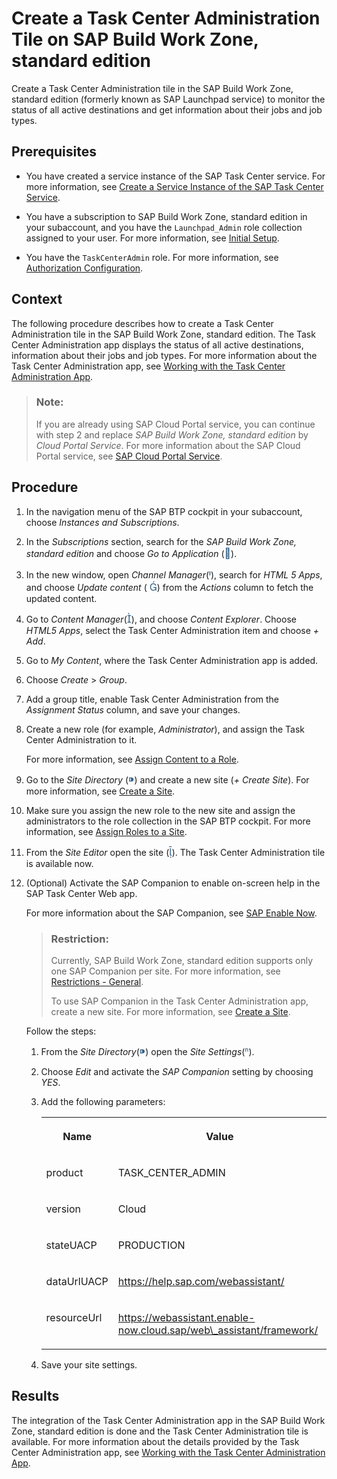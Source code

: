 <!-- loio55fc2c0b94f04f5d877352958acd17b6 -->

<link rel="stylesheet" type="text/css" href="../css/sap-icons.css"/>

# Create a Task Center Administration Tile on SAP Build Work Zone, standard edition

Create a Task Center Administration tile in the SAP Build Work Zone, standard edition \(formerly known as SAP Launchpad service\) to monitor the status of all active destinations and get information about their jobs and job types.



<a name="loio55fc2c0b94f04f5d877352958acd17b6__prereq_u4n_mbc_d3b"/>

## Prerequisites

-   You have created a service instance of the SAP Task Center service. For more information, see [Create a Service Instance of the SAP Task Center Service](create-a-service-instance-of-the-sap-task-center-service-d36035e.md).

-   You have a subscription to SAP Build Work Zone, standard edition in your subaccount, and you have the `Launchpad_Admin` role collection assigned to your user. For more information, see [Initial Setup](https://help.sap.com/viewer/8c8e1958338140699bd4811b37b82ece/Cloud/en-US/fd79b232967545569d1ae4d8f691016b.html).

-   You have the `TaskCenterAdmin` role. For more information, see [Authorization Configuration](../60-security/authorization-configuration-75e4130.md).




<a name="loio55fc2c0b94f04f5d877352958acd17b6__context_bn4_nc3_j3b"/>

## Context

The following procedure describes how to create a Task Center Administration tile in the SAP Build Work Zone, standard edition. The Task Center Administration app displays the status of all active destinations, information about their jobs and job types. For more information about the Task Center Administration app, see [Working with the Task Center Administration App](../40-administration/working-with-the-task-center-administration-app-3a1598c.md).

> ### Note:  
> If you are already using SAP Cloud Portal service, you can continue with step 2 and replace *SAP Build Work Zone, standard edition* by *Cloud Portal Service*. For more information about the SAP Cloud Portal service, see [SAP Cloud Portal Service](https://help.sap.com/viewer/product/Portal_Service/1.0/en-US).



<a name="loio55fc2c0b94f04f5d877352958acd17b6__steps_dkx_pkx_sqb"/>

## Procedure

1.  In the navigation menu of the SAP BTP cockpit in your subaccount, choose *Instances and Subscriptions*.

2.  In the *Subscriptions* section, search for the *SAP Build Work Zone, standard edition* and choose *Go to Application* \(<span style="font-size:16px;"><span style="color:#346187;"><span class="SAP-icons"></span></span></span>\).

3.  In the new window, open *Channel Manager*\(<span style="font-size:16px;"><span style="color:#346187;"><span class="SAP-icons"></span></span></span>\), search for *HTML 5 Apps*, and choose *Update content* \( <span style="font-size:16px;"><span style="color:#346187;"><span class="SAP-icons"></span></span></span>\) from the *Actions* column to fetch the updated content.

4.  Go to *Content Manager*\(<span style="font-size:16px;"><span style="color:#346187;"><span class="SAP-icons"></span></span></span>\), and choose *Content Explorer*. Choose *HTML5 Apps*, select the Task Center Administration item and choose *\+ Add*.

5.  Go to *My Content*, where the Task Center Administration app is added.

6.  Choose *Create* \> *Group*.

7.  Add a group title, enable Task Center Administration from the *Assignment Status* column, and save your changes.

8.  Create a new role \(for example, *Administrator*\), and assign the Task Center Administration to it.

    For more information, see [Assign Content to a Role](https://help.sap.com/viewer/8c8e1958338140699bd4811b37b82ece/Cloud/en-US/baeaf6ee364e48ac95dc09470281f174.html).

9.  Go to the *Site Directory* \(<span style="font-size:16px;"><span style="color:#346187;"><span class="SAP-icons"></span></span></span>\) and create a new site \(*\+ Create Site*\). For more information, see [Create a Site](https://help.sap.com/viewer/8c8e1958338140699bd4811b37b82ece/Cloud/en-US/5778444e0419462bb4060a66a5c20de0.html).

10. Make sure you assign the new role to the new site and assign the administrators to the role collection in the SAP BTP cockpit. For more information, see [Assign Roles to a Site](https://help.sap.com/viewer/8c8e1958338140699bd4811b37b82ece/Cloud/en-US/13e9abe196604356bb28bc2743e78ae9.html).

11. From the *Site Editor* open the site \(<span style="font-size:16px;"><span style="color:#346187;"><span class="SAP-icons"></span></span></span>\). The Task Center Administration tile is available now.

12. \(Optional\) Activate the SAP Companion to enable on-screen help in the SAP Task Center Web app.

    For more information about the SAP Companion, see [SAP Enable Now](https://help.sap.com/viewer/product/SAP_ENABLE_NOW/latest/en-US?task=use_task).

    > ### Restriction:  
    > Currently, SAP Build Work Zone, standard edition supports only one SAP Companion per site. For more information, see [Restrictions - General](https://help.sap.com/docs/Launchpad_Service/8c8e1958338140699bd4811b37b82ece/8cf196a5a8544c309086619df29595b1.html).
    > 
    > To use SAP Companion in the Task Center Administration app, create a new site. For more information, see [Create a Site](https://help.sap.com/docs/build-work-zone-standard-edition/sap-build-work-zone-standard-edition/create-site).

    Follow the steps:

    1.  From the *Site Directory*\(<span style="font-size:16px;"><span style="color:#346187;"><span class="SAP-icons"></span></span></span>\) open the *Site Settings*\(<span style="color:#346187;"><span class="SAP-icons"></span></span>\).
    2.  Choose *Edit* and activate the *SAP Companion* setting by choosing *YES*.
    3.  Add the following parameters:


        <table>
        <tr>
        <th valign="top">

        Name
        
        </th>
        <th valign="top">

        Value
        
        </th>
        </tr>
        <tr>
        <td valign="top">
        
        product
        
        </td>
        <td valign="top">
        
        TASK\_CENTER\_ADMIN
        
        </td>
        </tr>
        <tr>
        <td valign="top">
        
        version
        
        </td>
        <td valign="top">
        
        Cloud
        
        </td>
        </tr>
        <tr>
        <td valign="top">
        
        stateUACP
        
        </td>
        <td valign="top">
        
        PRODUCTION
        
        </td>
        </tr>
        <tr>
        <td valign="top">
        
        dataUrlUACP
        
        </td>
        <td valign="top">
        
        https://help.sap.com/webassistant/
        
        </td>
        </tr>
        <tr>
        <td valign="top">
        
        resourceUrl
        
        </td>
        <td valign="top">
        
        https://webassistant.enable-now.cloud.sap/web\_assistant/framework/
        
        </td>
        </tr>
        </table>
        
    4.  Save your site settings.




<a name="loio55fc2c0b94f04f5d877352958acd17b6__result_h3j_4ss_tnb"/>

## Results

The integration of the Task Center Administration app in the SAP Build Work Zone, standard edition is done and the Task Center Administration tile is available. For more information about the details provided by the Task Center Administration app, see [Working with the Task Center Administration App](../40-administration/working-with-the-task-center-administration-app-3a1598c.md).

